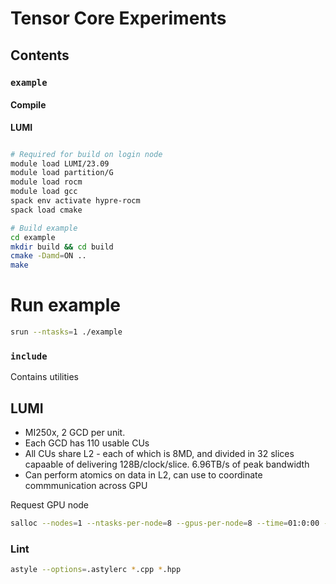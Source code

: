 # Tensor Core Experiments

## Contents


### `example`

#### Compile

**LUMI**

```bash

# Required for build on login node
module load LUMI/23.09
module load partition/G
module load rocm
module load gcc
spack env activate hypre-rocm
spack load cmake

# Build example
cd example
mkdir build && cd build
cmake -Damd=ON ..
make
```

# Run example
```bash
srun --ntasks=1 ./example
```

### `include`

Contains utilities


## LUMI

- MI250x, 2 GCD per unit.
- Each GCD has 110 usable CUs
- All CUs share L2 - each of which is 8MD, and divided in 32 slices capaable of delivering 128B/clock/slice. 6.96TB/s of peak bandwidth
- Can perform atomics on data in L2, can use to coordinate commmunication across GPU


Request GPU node

```bash
salloc --nodes=1 --ntasks-per-node=8 --gpus-per-node=8 --time=01:0:00 --partition=dev-g --account=$ACCOUNT
```

### Lint

```bash
astyle --options=.astylerc *.cpp *.hpp
```
